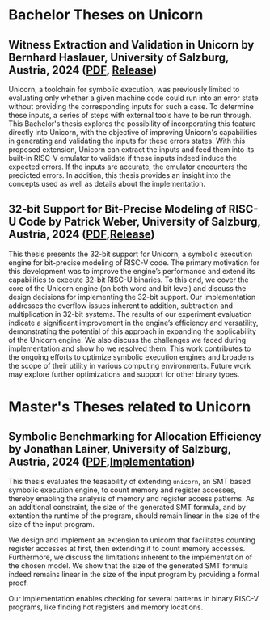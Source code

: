 # Bachelor Theses on Unicorn

## Witness Extraction and Validation in Unicorn by Bernhard Haslauer, University of Salzburg, Austria, 2024 ([PDF](https://github.com/cksystemsgroup/unicorn/blob/main/theses/bachelor_thesis_haslauer.pdf), [Release](https://github.com/cksystemsgroup/unicorn/commit/ebbe6feca5a17438cb82da21712e08517d2b4db4))

Unicorn, a toolchain for symbolic execution, was previously limited to evaluating only whether a given machine code could run into an error state without providing the corresponding inputs for such a case. 
To determine these inputs, a series of steps with external tools have to be run through. 
This Bachelor's thesis explores the possibility of incorporating this feature directly into Unicorn, with the objective of improving Unicorn's capabilities in generating and validating the inputs for these errors states. 
With this proposed extension, Unicorn can extract the inputs and feed them into its built-in RISC-V emulator to validate if these inputs indeed induce the expected errors. 
If the inputs are accurate, the emulator encounters the predicted errors. 
In addition, this thesis provides an insight into the concepts used as well as details about the implementation.


## 32-bit Support for Bit-Precise Modeling of RISC-U Code by Patrick Weber, University of Salzburg, Austria, 2024 ([PDF](https://github.com/cksystemsgroup/unicorn/blob/main/theses/bachelor_thesis_weber.pdf),[Release](https://github.com/cksystemsgroup/unicorn/commit/1d77ed2dac08f1263d4f5f21a3b84a84047cacb8))

This thesis presents the 32-bit support for Unicorn, a symbolic execution engine for bit-precise modeling of RISC-V code. The primary motivation for this development was to improve the engine’s performance and extend its capabilities
to execute 32-bit RISC-U binaries. To this end, we cover the core of the Unicorn engine (on both word and bit level) and discuss the design decisions for implementing the 32-bit support. Our implementation addresses the overflow issues
inherent to addition, subtraction and multiplication in 32-bit systems. The results of our experiment evaluation indicate a significant improvement in the engine’s efficiency and versatility, demonstrating the potential of this approach 
in expanding the applicability of the Unicorn engine. We also discuss the challenges we faced during implementation and show ho we resolved them. This work contributes to the ongoing efforts to optimize symbolic execution engines and 
broadens the scope of their utility in various computing environments. Future work may explore further optimizations and support for other binary types.

# Master's Theses related to Unicorn

## Symbolic Benchmarking for Allocation Efficiency by Jonathan Lainer, University of Salzburg, Austria, 2024 ([PDF](https://github.com/cksystemsgroup/unicorn/blob/main/theses/masters_thesis_lainer.pdf),[Implementation](https://github.com/cksystemsgroup/unicorn/pull/66))

This thesis evaluates the feasability of extending `unicorn`, an SMT based
symbolic execution engine, to count memory and register accesses, thereby
enabling the analysis of memory and register access patterns. As an additional
constraint, the size of the generated SMT formula, and by extention the runtime
of the program, should remain linear in the size of the size of the input
program.

We design and implement an extension to unicorn that facilitates counting
register accesses at first, then extending it to count memory accesses.
Furthermore, we discuss the limitations inherent to the implementation of the
chosen model. We show that the size of the generated SMT formula indeed remains
linear in the size of the input program by providing a formal proof.

Our implementation enables checking for several patterns in binary RISC-V
programs, like finding hot registers and memory locations.
